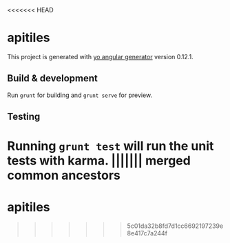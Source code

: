<<<<<<< HEAD
# apitiles

This project is generated with [yo angular generator](https://github.com/yeoman/generator-angular)
version 0.12.1.

## Build & development

Run `grunt` for building and `grunt serve` for preview.

## Testing

Running `grunt test` will run the unit tests with karma.
||||||| merged common ancestors
=======
# apitiles
>>>>>>> 5c01da32b8fd7d1cc6692197239e8e417c7a244f
